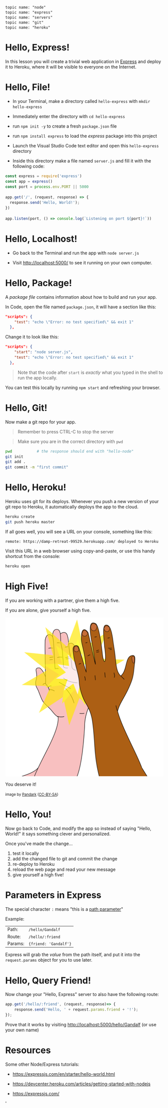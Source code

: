     topic name: "node"
    topic name: "express"
    topic name: "servers"
    topic name: "git"
    topic name: "heroku"

# Hello, Express!

In this lesson you will create a trivial web application in [Express](https://expressjs.com/) and deploy it to Heroku, where it will be visible to everyone on the Internet.

# Hello, File!

- In your Terminal, make a directory called `hello-express` with `mkdir hello-express`

- Immediately enter the directory with `cd hello-express`

- run `npm init -y` to create a fresh `package.json` file

- run `npm install express` to load the *express* package into this project

- Launch the Visual Studio Code text editor and open this `hello-express` directory

- Inside this directory make a file named `server.js` and fill it with the following code:

```javascript
const express = require('express')
const app = express()
const port = process.env.PORT || 5000

app.get('/', (request, response) => {
  response.send('Hello, World!');
})

app.listen(port, () => console.log(`Listening on port ${port}!`))
```

# Hello, Localhost!

- Go back to the Terminal and run the app with `node server.js`

- Visit <http://localhost:5000/> to see it running on your own computer.

# Hello, Package!

A *package file* contains information about how to build and run your app.

In Code, open the file named `package.json`, it will have a section like this:

```json
"scripts": {
    "test": "echo \"Error: no test specified\" && exit 1"
  },
```

Change it to look like this:
```json
"scripts": {
    "start": "node server.js",
    "test": "echo \"Error: no test specified\" && exit 1"
  },
  ```

> Note that the code after `start` is *exactly* what you typed in the shell to run the app locally.

You can test this locally by running `npm start` and refreshing your browser.

# Hello, Git!

Now make a git repo for your app.

> Remember to press CTRL-C to stop the server

> Make sure you are in the correct directory with `pwd`

```bash
pwd           # the response should end with "hello-node"
git init
git add .
git commit -m "first commit"
```

# Hello, Heroku!

Heroku uses git for its deploys. Whenever you push a new version of your git repo to Heroku, it automatically deploys the app to the cloud.

```sh
heroku create
git push heroku master
```

If all goes well, you will see a URL on your console, something like this:

```
remote: https://damp-retreat-99529.herokuapp.com/ deployed to Heroku
```

Visit this URL in a web browser using copy-and-paste, or use this handy shortcut from the console:

```bash
heroku open
```

# High Five!

If you are working with a partner, give them a high five.

If you are alone, give yourself a high five.

![high five](../images/high-five.svg)

You deserve it!

<small>image by [Pandark](https://www.deviantart.com/pandark/art/High-Five-350078391) ([CC-BY-SA](http://creativecommons.org/licenses/by-sa/3.0/))
</small>

# Hello, You!

Now go back to Code, and modify the app so instead of saying "Hello, World!" it says something clever and personalized.

Once you've made the change...

1. test it locally
2. add the changed file to git and commit the change
3. re-deploy to Heroku
4. reload the web page and read your new message
5. give yourself a high five!

# Parameters in Express

The special character `:` means "this is a [path parameter](./parameters#path_parameters)"

Example:

|  |  |
|---|---|
| Path:| `/hello/Gandalf` | 
| Route:| `/hello/:friend` | 
| Params:| `{friend: 'Gandalf'}` | 

Express will grab the *value* from the path itself, and put it into the `request.params` object for you to use later.

# Hello, Query Friend!

Now change your "Hello, Express" server to also have the following route:

```javascript
app.get('/hello/:friend', (request, response)=> {
    response.send('Hello, ' + request.params.friend + '!');
});
```

Prove that it works by visiting <http://localhost:5000/hello/Gandalf> (or use your own name)

# Resources

Some other Node/Express tutorials:

* <https://expressjs.com/en/starter/hello-world.html>

* <https://devcenter.heroku.com/articles/getting-started-with-nodejs>

* <https://expressjs.com/>

'
